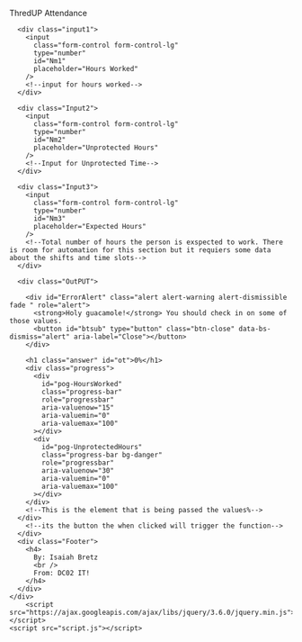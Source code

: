 <html lang="en">
  <head>
    <meta name="viewport" content="width=device-width, initial-scale=1" />
    <meta charset="en" />
    <title>TUP02Beta</title>
    <link rel="stylesheet" href="style.css" />
    <link
      href="https://cdn.jsdelivr.net/npm/bootstrap@5.1.3/dist/css/bootstrap.min.css"
      rel="stylesheet"
      integrity="sha384-1BmE4kWBq78iYhFldvKuhfTAU6auU8tT94WrHftjDbrCEXSU1oBoqyl2QvZ6jIW3"
      crossorigin="anonymous"
    />
    <link
      data-rh="true"
      href="https://cf-tup-assets.thredup.com/shop/images/manifest_v2/favicon_192.png"
      rel="icon"
      sizes="192x192"
    />
  </head>
  <body>
    <!--this is just a setup for all the css grid elements-->
    <div class="GridHolder">
      <div class="Nav">
        <p>Thred<span class="up">UP</span> Attendance</p>
      </div>

      <div class="input1">
        <input
          class="form-control form-control-lg"
          type="number"
          id="Nm1"
          placeholder="Hours Worked"
        />
        <!--input for hours worked-->
      </div>

      <div class="Input2">
        <input
          class="form-control form-control-lg"
          type="number"
          id="Nm2"
          placeholder="Unprotected Hours"
        />
        <!--Input for Unprotected Time-->
      </div>

      <div class="Input3">
        <input
          class="form-control form-control-lg"
          type="number"
          id="Nm3"
          placeholder="Expected Hours"
        />
        <!--Total number of hours the person is exspected to work. There is room for automation for this section but it requiers some data about the shifts and time slots-->
      </div>

      <div class="OutPUT">
        
        <div id="ErrorAlert" class="alert alert-warning alert-dismissible fade " role="alert">
          <strong>Holy guacamole!</strong> You should check in on some of those values.
          <button id="btsub" type="button" class="btn-close" data-bs-dismiss="alert" aria-label="Close"></button>
        </div>
        
        <h1 class="answer" id="ot">0%</h1>
        <div class="progress">
          <div
            id="pog-HoursWorked"
            class="progress-bar"
            role="progressbar"
            aria-valuenow="15"
            aria-valuemin="0"
            aria-valuemax="100"
          ></div>
          <div
            id="pog-UnprotectedHours"
            class="progress-bar bg-danger"
            role="progressbar"
            aria-valuenow="30"
            aria-valuemin="0"
            aria-valuemax="100"
          ></div>
        </div>
        <!--This is the element that is being passed the values%-->
      </div>
        <!--its the button the when clicked will trigger the function-->
      </div>
      <div class="Footer">
        <h4>
          By: Isaiah Bretz
          <br />
          From: DC02 IT!
        </h4>
      </div>
    </div>
        <script src="https://ajax.googleapis.com/ajax/libs/jquery/3.6.0/jquery.min.js"></script>
    <script src="script.js"></script>
  </body>
</html>